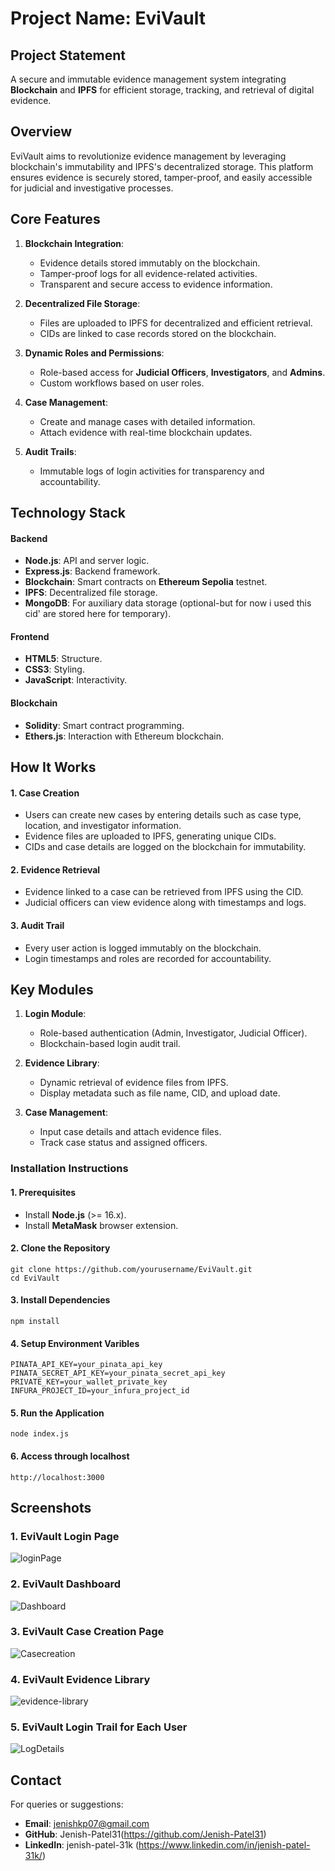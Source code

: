 # Project Name: EviVault

## **Project Statement**
A secure and immutable evidence management system integrating **Blockchain** and **IPFS** for efficient storage, tracking, and retrieval of digital evidence.


<!-- ### **Demo Video** -->


## **Overview**
EviVault aims to revolutionize evidence management by leveraging blockchain's immutability and IPFS's decentralized storage. This platform ensures evidence is securely stored, tamper-proof, and easily accessible for judicial and investigative processes.


## **Core Features**
1. **Blockchain Integration**:
   - Evidence details stored immutably on the blockchain.
   - Tamper-proof logs for all evidence-related activities.
   - Transparent and secure access to evidence information.
   
2. **Decentralized File Storage**:
   - Files are uploaded to IPFS for decentralized and efficient retrieval.
   - CIDs are linked to case records stored on the blockchain.
   
3. **Dynamic Roles and Permissions**:
   - Role-based access for **Judicial Officers**, **Investigators**, and **Admins**.
   - Custom workflows based on user roles.

4. **Case Management**:
   - Create and manage cases with detailed information.
   - Attach evidence with real-time blockchain updates.

5. **Audit Trails**:
   - Immutable logs of login activities for transparency and accountability.


## **Technology Stack**

#### **Backend**
- **Node.js**: API and server logic.
- **Express.js**: Backend framework.
- **Blockchain**: Smart contracts on **Ethereum Sepolia** testnet.
- **IPFS**: Decentralized file storage.
- **MongoDB**: For auxiliary data storage (optional-but for now i used this cid' are stored here for temporary).

#### **Frontend**
- **HTML5**: Structure.
- **CSS3**: Styling.
- **JavaScript**: Interactivity.

#### **Blockchain**
- **Solidity**: Smart contract programming.
- **Ethers.js**: Interaction with Ethereum blockchain.


## **How It Works**

#### **1. Case Creation**
- Users can create new cases by entering details such as case type, location, and investigator information.
- Evidence files are uploaded to IPFS, generating unique CIDs.
- CIDs and case details are logged on the blockchain for immutability.

#### **2. Evidence Retrieval**
- Evidence linked to a case can be retrieved from IPFS using the CID.
- Judicial officers can view evidence along with timestamps and logs.

#### **3. Audit Trail**
- Every user action is logged immutably on the blockchain.
- Login timestamps and roles are recorded for accountability.


## **Key Modules**
1. **Login Module**:
   - Role-based authentication (Admin, Investigator, Judicial Officer).
   - Blockchain-based login audit trail.

2. **Evidence Library**:
   - Dynamic retrieval of evidence files from IPFS.
   - Display metadata such as file name, CID, and upload date.

3. **Case Management**:
   - Input case details and attach evidence files.
   - Track case status and assigned officers.


<!-- ### **Flow Diagram** -->


### **Installation Instructions**

#### **1. Prerequisites**
   - Install **Node.js** (>= 16.x).
   - Install **MetaMask** browser extension.

#### **2. Clone the Repository**

```
git clone https://github.com/yourusername/EviVault.git
cd EviVault
```

#### **3. Install Dependencies**
```
npm install

```
#### **4. Setup Environment Varibles**
```
PINATA_API_KEY=your_pinata_api_key
PINATA_SECRET_API_KEY=your_pinata_secret_api_key
PRIVATE_KEY=your_wallet_private_key
INFURA_PROJECT_ID=your_infura_project_id
```

#### **5. Run the Application**
```
node index.js
```

#### **6. Access through localhost**
```
http://localhost:3000
```


## Screenshots

### 1. EviVault Login Page
![loginPage](https://github.com/user-attachments/assets/6c1c0a4b-8a46-4d39-a12d-b7e9201962c9)



### 2. EviVault Dashboard
![Dashboard](https://github.com/user-attachments/assets/71950ea5-751a-4481-aff0-d46c67caf8eb)


### 3. EviVault Case Creation Page
![Casecreation](https://github.com/user-attachments/assets/6a02c10b-5987-4a34-9d99-58a699305b51)


### 4. EviVault Evidence Library
![evidence-library](https://github.com/user-attachments/assets/3941f5bf-111e-4af5-b4eb-83c072aad6e9)



### 5. EviVault Login Trail for Each User
![LogDetails](https://github.com/user-attachments/assets/a572e5ea-bb89-4cd2-9bdf-09519782805b)


## Contact
For queries or suggestions:

- **Email**: jenishkp07@gmail.com
- **GitHub**: Jenish-Patel31(https://github.com/Jenish-Patel31)
- **LinkedIn**: jenish-patel-31k (https://www.linkedin.com/in/jenish-patel-31k/)
